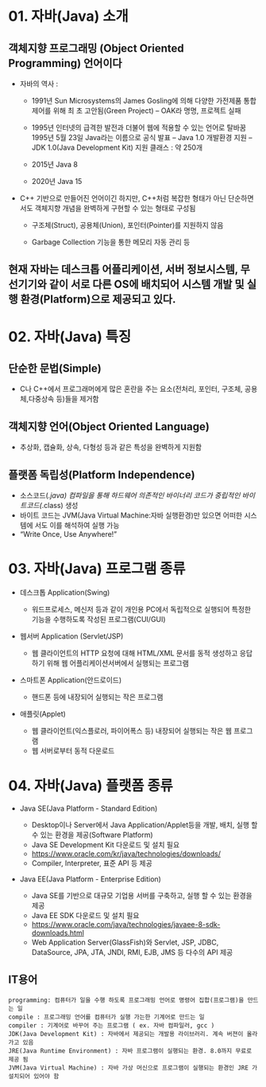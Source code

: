 # 01. 자바(Java) 소개


## 객체지향 프로그래밍 (Object Oriented Programming) 언어이다
 
+ 자바의 역사 : 
	* 1991년 Sun Microsystems의 James Gosling에 의해 다양한 가전제품 통합 제어를 위해 최
초 고안됨(Green Project) – OAK라 명명, 프로젝트 실패
    * 1995년 인터넷의 급격한 발전과 더불어 웹에 적용할 수 있는 언어로 탈바꿈
1995년 5월 23일 Java라는 이름으로 공식 발표 – Java 1.0
개발환경 지원 – JDK 1.0(Java Development Kit)
지원 클래스 : 약 250개

    * 2015년 Java 8
	
	* 2020년 Java 15


+ C++ 기반으로 만들어진 언어이긴 하지만, C++처럼 복잡한 형태가 아닌 단순하면
서도 객체지향 개념을 완벽하게 구현할 수 있는 형태로 구성됨

  * 구조체(Struct), 공용체(Union), 포인터(Pointer)를 지원하지 않음
  
  * Garbage Collection 기능을 통한 메모리 자동 관리 등

## 현재 자바는 데스크톱 어플리케이션, 서버 정보시스템, 무선기기와 같이 서로 다른 OS에 배치되어 시스템 개발 및 실행 환경(Platform)으로 제공되고 있다.

# 02. 자바(Java) 특징

## 단순한 문법(Simple)

+ C나 C++에서 프로그래머에게 많은 혼란을 주는 요소(전처리, 포인터, 구조체, 공용체,다중상속 등)들을 제거함

## 객체지향 언어(Object Oriented Language)

+ 추상화, 캡슐화, 상속, 다형성 등과 같은 특성을 완벽하게 지원함

## 플랫폼 독립성(Platform Independence)

+ 소스코드(*.java) 컴파일을 통해 하드웨어 의존적인 바이너리 코드가 중립적인 바이트코드(*.class) 생성
+ 바이트 코드는 JVM(Java Virtual Machine:자바 실행환경)만 있으면 어떠한 시스템에 서도 이를 해석하여 실행 가능
+  “Write Once, Use Anywhere!”

# 03. 자바(Java) 프로그램 종류

+ 데스크톱 Application(Swing)
	* 워드프로세스, 메신저 등과 같이 개인용 PC에서 독립적으로 실행되어 특정한 기능을 수행하도록 작성된 프로그램(CUI/GUI)

+ 웹서버 Application (Servlet/JSP)
	* 웹 클라이언트의 HTTP 요청에 대해 HTML/XML 문서를 동적 생성하고 응답하기 위해 웹 어플리케이션서버에서 실행되는 프로그램
	
+ 스마트폰 Application(안드로이드)
	* 핸드폰 등에 내장되어 실행되는 작은 프로그램

+ 애플릿(Applet)
	* 웹 클라이언트(익스플로러, 파이어폭스 등) 내장되어 실행되는 작은 웹 프로그램
	* 웹 서버로부터 동적 다운로드

# 04. 자바(Java) 플랫폼 종류

+ Java SE(Java Platform - Standard Edition)
	* Desktop이나 Server에서 Java Application/Applet등을 개발, 배치, 실행 할 수 있는 환경을 제공(Software Platform)
	* Java SE Development Kit 다운로드 및 설치 필요
	*  https://www.oracle.com/kr/java/technologies/downloads/
	* Compiler, Interpreter, 표준 API 등 제공
		
+ Java EE(Java Platform - Enterprise Edition)
	* Java SE를 기반으로 대규모 기업용 서버를 구축하고, 실행 할 수 있는 환경을 제공
	* Java EE SDK 다운로드 및 설치 필요
    * https://www.oracle.com/java/technologies/javaee-8-sdk-downloads.html
	* Web Application Server(GlassFish)와 Servlet, JSP, JDBC, DataSource, JPA, JTA, JNDI, RMI, EJB, JMS 등 다수의 API 제공
 	

## IT용어

	programming: 컴퓨터가 일을 수행 하도록 프로그래밍 언어로 명령어 집합(프로그램)을 만드는 일
	compile : 프로그래밍 언어를 컴퓨터가 실행 가는한 기계어로 만드는 일
	compiler : 기계어로 바꾸어 주는 프로그램 ( ex. 자바 컴파일러, gcc )
	JDK(Java Development Kit) : 자바에서 제공되는 개발용 라이브러리. 계속 버젼이 올라가고 있음
    JRE(Java Runtime Environment) : 자바 프로그램이 실행되는 환경. 8.0까지 무료로 제공 됨
    JVM(Java Virtual Machine) : 자바 가상 머신으로 프로그램이 실행되는 환경인 JRE 가 설치되어 있어야 함


    
